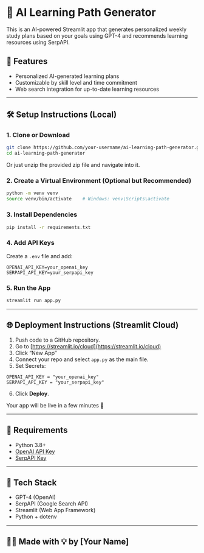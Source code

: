 # 🧠 AI Learning Path Generator

This is an AI-powered Streamlit app that generates personalized weekly study plans based on your goals using GPT-4 and recommends learning resources using SerpAPI.

## 🚀 Features
- Personalized AI-generated learning plans
- Customizable by skill level and time commitment
- Web search integration for up-to-date learning resources

---

## 🛠️ Setup Instructions (Local)

### 1. Clone or Download
```bash
git clone https://github.com/your-username/ai-learning-path-generator.git
cd ai-learning-path-generator
```

Or just unzip the provided zip file and navigate into it.

### 2. Create a Virtual Environment (Optional but Recommended)
```bash
python -m venv venv
source venv/bin/activate    # Windows: venv\Scripts\activate
```

### 3. Install Dependencies
```bash
pip install -r requirements.txt
```

### 4. Add API Keys
Create a `.env` file and add:
```
OPENAI_API_KEY=your_openai_key
SERPAPI_API_KEY=your_serpapi_key
```

### 5. Run the App
```bash
streamlit run app.py
```

---

## 🌐 Deployment Instructions (Streamlit Cloud)

1. Push code to a GitHub repository.
2. Go to [https://streamlit.io/cloud](https://streamlit.io/cloud)
3. Click “New App”
4. Connect your repo and select `app.py` as the main file.
5. Set Secrets:
```
OPENAI_API_KEY = "your_openai_key"
SERPAPI_API_KEY = "your_serpapi_key"
```
6. Click **Deploy**.

Your app will be live in a few minutes 🎉

---

## 📄 Requirements
- Python 3.8+
- [OpenAI API Key](https://platform.openai.com/account/api-keys)
- [SerpAPI Key](https://serpapi.com/)

---

## 🤖 Tech Stack
- GPT-4 (OpenAI)
- SerpAPI (Google Search API)
- Streamlit (Web App Framework)
- Python + dotenv

---

## 🧑‍💻 Made with 💡 by [Your Name]